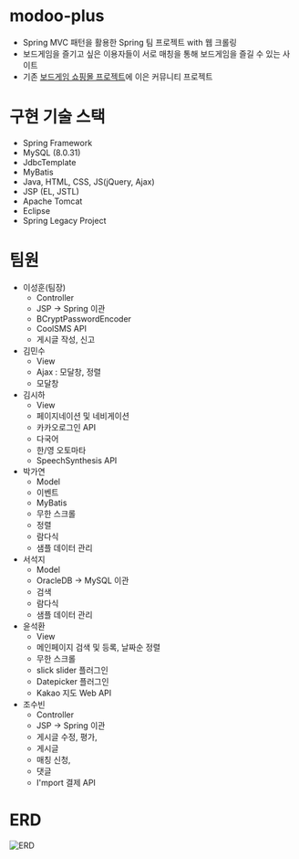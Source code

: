 # modoo-plus
- Spring MVC 패턴을 활용한 Spring 팀 프로젝트 with 웹 크롤링
- 보드게임을 즐기고 싶은 이용자들이 서로 매칭을 통해 보드게임을 즐길 수 있는 사이트
- 기존 [보드게임 쇼핑몰 프로젝트](https://github.com/TeamJaBar/modoo-shop)에 이은 커뮤니티 프로젝트

# 구현 기술 스택
- Spring Framework
- MySQL (8.0.31)
- JdbcTemplate
- MyBatis
- Java, HTML, CSS, JS(jQuery, Ajax)
- JSP (EL, JSTL)
- Apache Tomcat
- Eclipse
- Spring Legacy Project

# 팀원 
- 이성훈(팀장)
  - Controller
  - JSP → Spring 이관
  - BCryptPasswordEncoder
  - CoolSMS API
  - 게시글 작성, 신고
- 김민수
  - View
  - Ajax : 모달창, 정렬
  - 모달창
- 김시하
  - View
  - 페이지네이션 및 네비게이션 
  - 카카오로그인 API
  - 다국어 
  - 한/영 오토마타 
  - SpeechSynthesis API
- 박가연
  - Model
  - 이벤트 
  - MyBatis 
  - 무한 스크롤 
  - 정렬 
  - 람다식 
  - 샘플 데이터 관리
- 서석지
  - Model
  - OracleDB → MySQL 이관
  - 검색 
  - 람다식 
  - 샘플 데이터 관리
- 윤석환
  - View
  - 메인페이지 검색 및 등록, 날짜순 정렬
  - 무한 스크롤
  - slick slider 플러그인
  - Datepicker 플러그인
  - Kakao 지도 Web API
- 조수빈
  - Controller
  - JSP → Spring 이관
  - 게시글 수정, 평가, 
  - 게시글 
  - 매칭 신청, 
  - 댓글 
  - I'mport 결제 API

# ERD
![ERD](https://user-images.githubusercontent.com/104343387/229422475-09b2e5a5-c064-4a38-83d1-4c067a5c1933.png)

